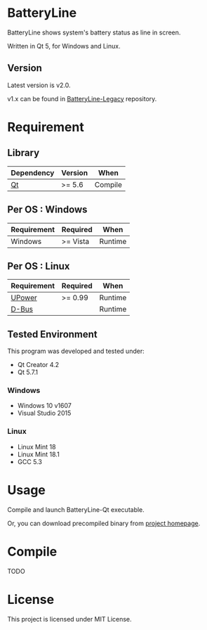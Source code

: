 # BatteryLine
BatteryLine shows system's battery status as line in screen.

Written in Qt 5, for Windows and Linux.

## Version
Latest version is v2.0.

v1.x can be found in [BatteryLine-Legacy](https://github.com/ied206/BatteryLine-Legacy) repository.

# Requirement
## Library
Dependency                                  | Version   | When
------------------------------------------- | ----------|-------
[Qt](https://www.qt.io/)                    | >= 5.6    | Compile

## Per OS : Windows
Requirement                                 | Required  | When
------------------------------------------- | ----------|-----
Windows                                     | >= Vista  | Runtime

## Per OS : Linux
Requirement                                 | Required | When
------------------------------------------- | ---------|------
[UPower](https://upower.freedesktop.org/)   | >= 0.99  | Runtime
[D-Bus](https://dbus.freedesktop.org/)      |          | Runtime


## Tested Environment
This program was developed and tested under:
- Qt Creator 4.2
- Qt 5.7.1

### Windows
- Windows 10 v1607
- Visual Studio 2015

### Linux
- Linux Mint 18
- Linux Mint 18.1
- GCC 5.3

# Usage
Compile and launch BatteryLine-Qt executable.

Or, you can download precompiled binary from [project homepage](https://ied206.github.io/BatteryLine).

# Compile
TODO

# License
This project is licensed under MIT License.  
